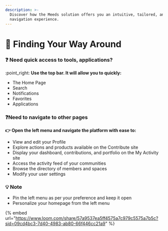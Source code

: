 ```yaml
---
description: >-
  Discover how the Meeds solution offers you an intuitive, tailored, and modern
  navigation experience.
---
```


# 🧐 Finding Your Way Around

### :question: Need quick access to tools, applications?

:point\_right: **Use the top bar. It will allow you to quickly:**

* The Home Page
* Search
* Notifications
* Favorites
* Applications

### :question:Need to navigate to other pages

**👉 Open the left menu and navigate the platform with ease to:**

* View and edit your Profile
* Explore actions and products available on the Contribute site
* Display your dashboard, contributions, and portfolio on the My Activity site
* Access the activity feed of your communities
* Browse the directory of members and spaces
* Modify your user settings

### 💡 Note

* Pin the left menu as per your preference and keep it open
* Personalize your homepage from the left menu



{% embed url="https://www.loom.com/share/57a9537ea5ff4575a7c979c5575a7b5c?sid=09cd4bc3-7d40-4983-ab80-66f446cc21a9" %}
